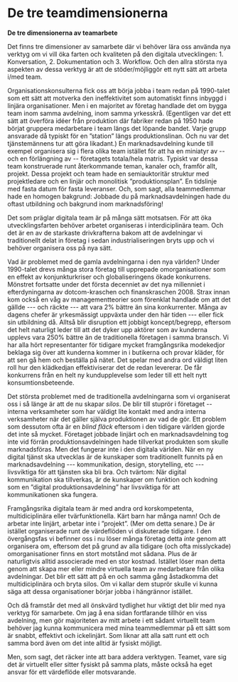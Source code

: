 # De tre teamdimensionerna

**De tre dimensionerna av teamarbete**

Det finns tre dimensioner av samarbete där vi behöver lära oss använda nya verktyg om vi vill öka farten och kvaliteten på den digitala utvecklingen: 1. Konversation, 2. Dokumentation och 3. Workflow. Och den allra största nya aspekten av dessa verktyg är att de stöder/möjliggör ett nytt sätt att arbeta i/med team.

Organisationskonsulterna fick oss att börja jobba i team redan på 1990-talet som ett sätt att motverka den ineffektivitet som automatiskt finns inbyggd i linjära organisationer. Men i en majoritet av företag handlade det om bygga team inom samma avdelning, inom samma yrkesskrå. \(Egentligen var det ett sätt att överföra idéer från produktion där fabriker redan på 1950 hade börjat gruppera medarbetare i team längs det löpande bandet. Varje grupp ansvarade då typiskt för en ”station” längs produktionslinan. Och nu var det tjänstemännens tur att göra likadant.\) En marknadsavdelning kunde till exempel organisera sig i flera olika team istället för att ha en miniatyr av -- och en förlängning av -- företagets totala/hela matris. Typiskt var dessa team konstruerade runt återkommande teman, kanaler och, framför allt, projekt. Dessa projekt och team hade en semiauktoritär struktur med projektledare och en linjär och monolitisk ”produktionsplan”. En tidslinje med fasta datum för fasta leveranser. Och, som sagt, alla teammedlemmar hade en homogen bakgrund: Jobbade du på marknadsavdelningen hade du oftast utbildning och bakgrund inom marknadsföring!

Det som präglar digitala team är på många sätt motsatsen. För att öka utvecklingsfarten behöver arbetet organiseras i interdiciplinära team. Och det är en av de starkaste drivkrafterna bakom att de avdelningar vi traditionellt delat in företag i sedan industrialiseringen bryts upp och vi behöver organisera oss på nya sätt.

Vad är problemet med de gamla avdelningarna i den nya världen? Under 1990-talet drevs många stora företag till upprepade omorganisationer som en effekt av konjunkturkriser och globaliseringens ökade konkurrens. Mönstret fortsatte under det första decenniet av det nya millenniet i efterdyningarna av dotcom-kraschen och finanskraschen 2008. Strax innan kom också en våg av managementteorier som förenklat handlade om att det gällde --- och räckte --- att vara 2% bättre än sina konkurrenter. Många av dagens chefer är yrkesmässigt uppväxta under den här tiden --- eller fick sin utbildning då. Alltså blir disruption ett jobbigt koncept/begrepp, eftersom det helt naturligt leder till att det dyker upp aktörer som av kunderna upplevs vara 250% bättre än de traditionella företagen i samma bransch. Vi har alla hört representanter för tidigare mycket framgångsrika modekedjor beklaga sig över att kunderna kommer in i butikerna och provar kläder, för att sen gå hem och beställa på nätet. Det spelar med andra ord väldigt liten roll hur den klädkedjan effektiviserar det de redan levererar. De får konkurrens från en helt ny kundupplevelse som leder till ett helt nytt konsumtionsbeteende.

Det största problemet med de traditionella avdelningarna som vi organiserat oss i så länge är att de nu skapar _silos_. De blir till stuprör i företaget -- interna verksamheter som har väldigt lite kontakt med andra interna verksamheter när det gäller själva produktionen av vad de gör. Ett problem som dessutom ofta är en _blind fläck_ eftersom i den tidigare världen gjorde det inte så mycket. Företaget jobbade linjärt och en marknadsavdelning tog inte vid förrän produktionsavdelningen hade tillverkat produkten som skulle marknadsföras. Men det fungerar inte i den digitala världen. När en ny digital tjänst ska utvecklas är de kunskaper som traditionellt funnits på en marknadsavdelning --- kommunikation, design, storytelling, etc --- livsviktiga för att tjänsten ska bli bra. Och tvärtom: När digital kommunikation ska tillverkas, är de kunskaper om funktion och kodning som en ”digital produktionsavdelning” har livsviktiga för att kommunikationen ska fungera.

Framgångsrika digitala team är med andra ord korskompetenta, multidiciplinära eller tvärfunktionella. Kärt barn har många namn! Och de arbetar inte linjärt, arbetar inte i ”projekt”. \(Mer om detta senare.\) De är istället organiserade runt de värdeflöden vi diskuterade tidigare. I den övergångsfas vi befinner oss i nu löser många företag detta _inte_ genom att organisera om, eftersom det på grund av alla tidigare \(och ofta misslyckade\) omorganisationer finns en stort motstånd mot sådana. Plus de är naturligtvis alltid associerade med en stor kostnad. Istället löser man detta genom att skapa mer eller mindre virtuella team av medarbetare från olika avdelningar. Det blir ett sätt att på en och samma gång åstadkomma det multidiciplinära och bryta silos. Om vi kallar dem stuprör skulle vi kunna säga att dessa organisationer börjar jobba i hängrännor istället.

Och då framstår det med all önskvärd tydlighet hur viktigt det blir med nya verktyg för samarbete. Om jag å ena sidan fortfarande tillhör en viss avdelning, men gör majoriteten av mitt arbete i ett sådant virtuellt team behöver jag kunna kommunicera med mina teammedlemmar på ett sätt som är snabbt, effektivt och ickelinjärt. Som liknar att alla satt runt ett och samma bord även om det inte alltid är fysiskt möjligt.

Men, som sagt, det räcker inte att bara addera verktygen. Teamet, vare sig det är virtuellt eller sitter fysiskt på samma plats, måste också ha eget ansvar för ett värdeflöde eller motsvarande.

